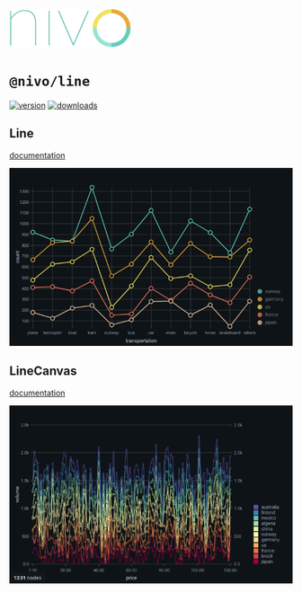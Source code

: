 <a href="https://nivo.rocks"><img alt="nivo" src="https://raw.githubusercontent.com/plouc/nivo/master/nivo.png" width="216" height="68"/></a>

# `@nivo/line`

[![version](https://img.shields.io/npm/v/@nivo/line?style=for-the-badge)](https://www.npmjs.com/package/@nivo/line)
[![downloads](https://img.shields.io/npm/dm/@nivo/line?style=for-the-badge)](https://www.npmjs.com/package/@nivo/line)

## Line

[documentation](http://nivo.rocks/line/)

![Line](https://raw.githubusercontent.com/plouc/nivo/master/website/src/assets/captures/line.png)

## LineCanvas

[documentation](http://nivo.rocks/line/canvas/)

![LineCanvas](https://raw.githubusercontent.com/plouc/nivo/master/website/src/assets/captures/line-canvas.png)
